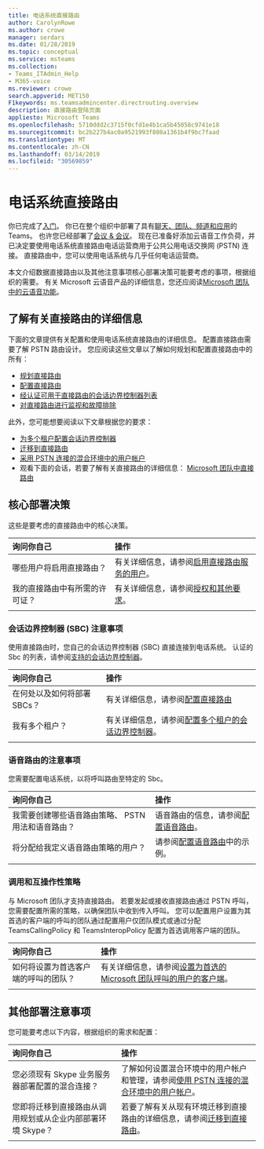 ```yaml
---
title: 电话系统直接路由
author: CarolynRowe
ms.author: crowe
manager: serdars
ms.date: 01/28/2019
ms.topic: conceptual
ms.service: msteams
ms.collection:
- Teams_ITAdmin_Help
- M365-voice
ms.reviewer: crowe
search.appverid: MET150
F1keywords: ms.teamsadmincenter.directrouting.overview
description: 直接路由登陆页面
appliesto: Microsoft Teams
ms.openlocfilehash: 5710ddd2c3715f0cfd1e4b1ca5b45058c9741e18
ms.sourcegitcommit: bc2b227b4ac0a9521993f808a1361b4f9bc7faad
ms.translationtype: MT
ms.contentlocale: zh-CN
ms.lasthandoff: 03/14/2019
ms.locfileid: "30569859"
---
```

# <a name="phone-system-direct-routing"></a>电话系统直接路由

你已完成了[入门](get-started-with-teams-quick-start.md)。 你已在整个组织中部署了具有[聊天、团队、频道和应用](deploy-chat-teams-channels-microsoft-teams-landing-page.md)的 Teams。 也许您已经部署了[会议 & 会议](deploy-meetings-microsoft-teams-landing-page.md)。 现在已准备好添加云语音工作负荷，并已决定要使用电话系统直接路由电话运营商用于公共公用电话交换网 (PSTN) 连接。 直接路由中，您可以使用电话系统与几乎任何电话运营商。

本文介绍数据直接路由以及其他注意事项核心部署决策可能要考虑的事项，根据组织的需要。 有关 Microsoft 云语音产品的详细信息，您还应阅读[Microsoft 团队中的云语音功能](cloud-voice-landing-page.md)。

## <a name="learn-more-about-direct-routing"></a>了解有关直接路由的详细信息

下面的文章提供有关配置和使用电话系统直接路由的详细信息。 配置直接路由需要了解 PSTN 路由设计。 您应阅读这些文章以了解如何规划和配置直接路由中的所有：

- [规划直接路由](direct-routing-plan.md) 
- [配置直接路由](direct-routing-configure.md)
- [经认证可用于直接路由的会话边界控制器列表](direct-routing-border-controllers.md)
- [对直接路由进行监视和故障排除](direct-routing-monitor-and-troubleshoot.md)

此外，您可能想要阅读以下文章根据您的要求：

-  [为多个租户配置会话边界控制器](direct-routing-sbc-multiple-tenants.md)
-  [迁移到直接路由](direct-routing-migrating.md)
-  [采用 PSTN 连接的混合环境中的用户帐户](direct-routing-user-accounts-in-a-hybrid-environment.md)
- 观看下面的会话，若要了解有关直接路由的详细信息： [Microsoft 团队中直接路由](https://aka.ms/teams-direct-routing)

## <a name="core-deployment-decisions"></a>核心部署决策

这些是要考虑的直接路由中的核心决策。 

|询问你自己|操作 |
| :------------|:-------|
|哪些用户将启用直接路由？ | 有关详细信息，请参阅[启用直接路由服务的用户](direct-routing-configure.md#enable-users-for-direct-routing-service)。 |
我的直接路由中有所需的许可证？ | 有关详细信息，请参阅[授权和其他要求](direct-routing-plan.md#licensing-and-other-requirements)。
|||

### <a name="session-border-controller-sbc-considerations"></a>会话边界控制器 (SBC) 注意事项

使用直接路由时，您自己的会话边界控制器 (SBC) 直接连接到电话系统。  认证的 Sbc 的列表，请参阅[支持的会话边界控制器](direct-routing-border-controllers.md)。

|询问你自己|操作 |
|:------------|:-------|
| 在何处以及如何将部署 SBCs？ | 有关详细信息，请参阅[配置直接路由](direct-routing-configure.md) | 
我有多个租户？ | 有关详细信息，请参阅[配置多个租户的会话边界控制器](direct-routing-sbc-multiple-tenants.md)。|
|||

### <a name="voice-routing-considerations"></a>语音路由的注意事项

您需要配置电话系统，以将呼叫路由至特定的 Sbc。

|询问你自己|操作 |
|:------------|:-------|
| 我需要创建哪些语音路由策略、 PSTN 用法和语音路由？ | 语音路由的信息，请参阅[配置语音路由](direct-routing-configure.md#configure-voice-routing)。
| 将分配给我定义语音路由策略的用户？ | 请参阅[配置语音路由](direct-routing-configure.md#configure-voice-routing)中的示例。 |
|||

### <a name="calling-and-interop-policies"></a>调用和互操作性策略

与 Microsoft 团队才支持直接路由。 若要发起或接收直接路由通过 PSTN 呼叫，您需要配置所需的策略，以确保团队中收到传入呼叫。 您可以配置用户设置为其首选的客户端的呼叫的团队通过配置用户仅团队模式或通过分配 TeamsCallingPolicy 和 TeamsInteropPolicy 配置为首选调用客户端的团队。

|询问你自己|操作 |
|:------------|:-------|
|如何将设置为首选客户端的呼叫的团队？ | 有关详细信息，请参阅[设置为首选的 Microsoft 团队呼叫的用户的客户端](direct-routing-configure.md#set-microsoft-teams-as-the-preferred-calling-client-for-users)。|
|||

## <a name="additional-deployment-considerations"></a>其他部署注意事项

您可能要考虑以下内容，根据组织的需求和配置：

| 询问你自己| 操作 |
| :------------|:-------|
| 您必须现有 Skype 业务服务器部署配置的混合连接？ |  了解如何设置混合环境中的用户帐户和管理，请参阅[使用 PSTN 连接的混合环境中的用户帐户](direct-routing-user-accounts-in-a-hybrid-environment.md)。| 
| 您即将迁移到直接路由从调用规划或从企业内部部署环境 Skype？ | 若要了解有关从现有环境迁移到直接路由的详细信息，请参阅[迁移到直接路由](direct-routing-migrating.md)。 |
|||
